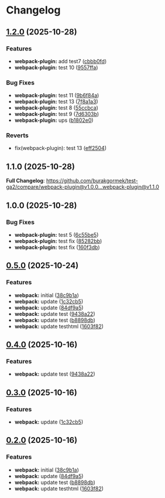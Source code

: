 # Changelog

## [1.2.0](https://github.com/burakgormek/test-ga2/compare/webpack-plugin@v1.1.0...webpack-plugin@v1.2.0) (2025-10-28)


### Features

* **webpack-plugin:** add test7 ([cbbb0fd](https://github.com/burakgormek/test-ga2/commit/cbbb0fd902b2239b475b880fc347f6cf44fcf19e))
* **webpack-plugin:** test 10 ([9557ffa](https://github.com/burakgormek/test-ga2/commit/9557ffa27a8241c46092122a7166fc02e19e3465))


### Bug Fixes

* **webpack-plugin:** test 11 ([9b6f84a](https://github.com/burakgormek/test-ga2/commit/9b6f84ae40213d52fd90fd893fc70c8dfd1feba9))
* **webpack-plugin:** test 13 ([7f8a1a3](https://github.com/burakgormek/test-ga2/commit/7f8a1a32a616be523e6e038d20ee9c1967908937))
* **webpack-plugin:** test 8 ([55ccbca](https://github.com/burakgormek/test-ga2/commit/55ccbca10c13f287bca176ff3e3969517f2cd5fd))
* **webpack-plugin:** test 9 ([7d6303b](https://github.com/burakgormek/test-ga2/commit/7d6303b843475b0ee21c1a5ff5e29fc3b1e3604e))
* **webpack-plugin:** ups ([b1802e0](https://github.com/burakgormek/test-ga2/commit/b1802e0697da33e1fb12deffb58ae1027b1b19f4))


### Reverts

* fix(webpack-plugin): test 13 ([eff2504](https://github.com/burakgormek/test-ga2/commit/eff25046cf1b4440b0bdea94bc8ce9100afede03))

## 1.1.0 (2025-10-28)

**Full Changelog**: https://github.com/burakgormek/test-ga2/compare/webpack-plugin@v1.0.0...webpack-plugin@v1.1.0

## 1.0.0 (2025-10-28)


### Bug Fixes

* **webpack-plugin:** test 5 ([6c55be5](https://github.com/burakgormek/test-ga2/commit/6c55be5d72de3327f5332dde73490f6f9d7b5cc4))
* **webpack-plugin:** test fix ([85282bb](https://github.com/burakgormek/test-ga2/commit/85282bb3623d8e3e3d4a1d8137a2224b369a7a93))
* **webpack-plugin:** test fix ([160f3db](https://github.com/burakgormek/test-ga2/commit/160f3db1badc867712fc70d61adb429e62fe9852))

## [0.5.0](https://github.com/burakgormek/test-ga2/compare/webpack-test@v0.4.0...webpack-test@v0.5.0) (2025-10-24)


### Features

* **webpack:** initial ([38c9b1a](https://github.com/burakgormek/test-ga2/commit/38c9b1acd4507c0139771620c8f8aab1805edf40))
* **webpack:** update ([1c32cb5](https://github.com/burakgormek/test-ga2/commit/1c32cb5d6af1b5c42f347ba08059f4400a7ef8b1))
* **webpack:** update ([84df9a5](https://github.com/burakgormek/test-ga2/commit/84df9a51955dd493f7b71d996490f17d34116c4f))
* **webpack:** update test ([9438a22](https://github.com/burakgormek/test-ga2/commit/9438a2276e086f83d9b403847cf2d6b10f706723))
* **webpack:** update test ([b8898db](https://github.com/burakgormek/test-ga2/commit/b8898dbc89546229467934ca49f11ee5016429ad))
* **webpack:** update testhtml ([1603f82](https://github.com/burakgormek/test-ga2/commit/1603f82a2343284a8f4e25300a8d0105879367a3))

## [0.4.0](https://github.com/burakgormek/test-ga2/compare/webpack@v0.3.0...webpack@v0.4.0) (2025-10-16)


### Features

* **webpack:** update test ([9438a22](https://github.com/burakgormek/test-ga2/commit/9438a2276e086f83d9b403847cf2d6b10f706723))

## [0.3.0](https://github.com/burakgormek/test-ga2/compare/webpack@v0.2.0...webpack@v0.3.0) (2025-10-16)


### Features

* **webpack:** update ([1c32cb5](https://github.com/burakgormek/test-ga2/commit/1c32cb5d6af1b5c42f347ba08059f4400a7ef8b1))

## [0.2.0](https://github.com/burakgormek/test-ga2/compare/webpack@v0.1.0...webpack@v0.2.0) (2025-10-16)


### Features

* **webpack:** initial ([38c9b1a](https://github.com/burakgormek/test-ga2/commit/38c9b1acd4507c0139771620c8f8aab1805edf40))
* **webpack:** update ([84df9a5](https://github.com/burakgormek/test-ga2/commit/84df9a51955dd493f7b71d996490f17d34116c4f))
* **webpack:** update test ([b8898db](https://github.com/burakgormek/test-ga2/commit/b8898dbc89546229467934ca49f11ee5016429ad))
* **webpack:** update testhtml ([1603f82](https://github.com/burakgormek/test-ga2/commit/1603f82a2343284a8f4e25300a8d0105879367a3))
